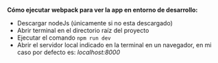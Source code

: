 **Cómo ejecutar webpack para ver la app en entorno de desarrollo:**

  - Descargar nodeJs (únicamente si no esta descargado)
  - Abrir terminal en el directorio raíz del proyecto
  - Ejecutar el comando `npm run dev`
  - Abrir el servidor local indicado en la terminal en un navegador, en mi caso por defecto es: _localhost:8000_
